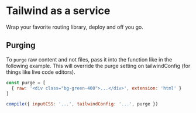 # Tailwind as a service

Wrap your favorite routing library, deploy and off you go.

## Purging

To `purge` raw content and not files, pass it into the function like in the following example. This will override the purge setting on tailwindConfig (for things like live code editors).

```javascript
const purge = [
  { raw: '<div class="bg-green-400">...</div>', extension: 'html' }
]

compile({ inputCSS: '...', tailwindConfig: '...', purge })
```